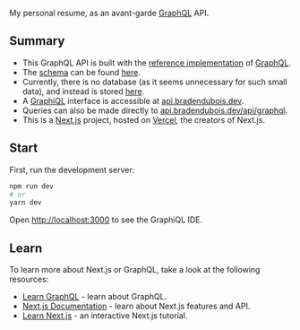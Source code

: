 My personal resume, as an avant-garde [GraphQL](https://graphql.org/) API.

## Summary

- This GraphQL API is built with the [reference implementation](https://github.com/graphql/graphql-js) of [GraphQL](https://graphql.org/).
- The [schema](https://graphql.org/learn/schema/) can be found [here](./graphql/schema.js).
- Currently, there is no database (as it seems unnecessary for such small data), and instead is stored [here](./graphql/data).
- A [GraphiQL](https://github.com/graphql/graphiql/tree/main/packages/graphiql#readme) interface is accessible at [api.bradendubois.dev](https://api.bradendubois.dev/).
- Queries can also be made directly to [api.bradendubois.dev/api/graphql](http://api.bradendubois.dev/api).
- This is a [Next.js](https://nextjs.org/) project, hosted on [Vercel](https://vercel.com/), the creators of Next.js.

## Start

First, run the development server:

```bash
npm run dev
# or
yarn dev
```

Open [http://localhost:3000](http://localhost:3000) to see the GraphiQL IDE.

## Learn

To learn more about Next.js or GraphQL, take a look at the following resources:

- [Learn GraphQL](https://graphql.org/learn/) - learn about GraphQL.
- [Next.js Documentation](https://nextjs.org/docs) - learn about Next.js features and API.
- [Learn Next.js](https://nextjs.org/learn) - an interactive Next.js tutorial.
